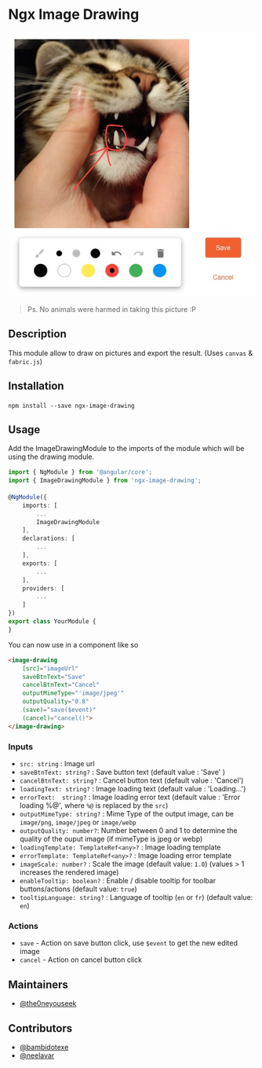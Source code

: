 # Ngx Image Drawing

![Screenshot](.github/screenshot.jpg)

> Ps. No animals were harmed in taking this picture :P

## Description

This module allow to draw on pictures and export the result. (Uses `canvas` & `fabric.js`)

## Installation

`npm install --save ngx-image-drawing`

## Usage

Add the ImageDrawingModule to the imports of the module which will be using the drawing module.
```ts
import { NgModule } from '@angular/core';
import { ImageDrawingModule } from 'ngx-image-drawing';

@NgModule({
    imports: [
        ...
        ImageDrawingModule
    ],
    declarations: [
        ...
    ],
    exports: [
        ...
    ],
    providers: [
        ...
    ]
})
export class YourModule {
}
```

You can now use in a component like so
```html
<image-drawing
    [src]="imageUrl"
    saveBtnText="Save"
    cancelBtnText="Cancel"
    outputMimeType="'image/jpeg'"
    outputQuality="0.8"
    (save)="save($event)"
    (cancel)="cancel()">
</image-drawing>
```

### Inputs

- `src: string` : Image url
- `saveBtnText: string?` : Save button text (default value : 'Save' )
- `cancelBtnText: string?` : Cancel button text (default value : 'Cancel')
- `loadingText: string?` : Image loading text (default value : 'Loading…')
- `errorText:  string?` : Image loading error text (default value : 'Error loading %@', where `%@` is replaced by the `src`)
- `outputMimeType: string?` : Mime Type of the output image, can be `image/png`, `image/jpeg` or `image/webp`
- `outputQuality: number?`: Number between 0 and 1 to determine the quality of the ouput image (if mimeType is jpeg or webp)
- `loadingTemplate: TemplateRef<any>?` : Image loading template
- `errorTemplate: TemplateRef<any>?` : Image loading error template
- `imageScale: number?` : Scale the image (default value: `1.0`) (values > 1 increases the rendered image)
- `enableTooltip: boolean?` : Enable / disable tooltip for toolbar buttons/actions (default value: `true`)
- `tooltipLanguage: string?` : Language of tooltip (`en` or `fr`) (default value: `en`)


### Actions
- `save` - Action on save button click, use `$event` to get the new edited image
- `cancel` - Action on cancel button click

## Maintainers

- [@the0neyouseek](https://github.com/the0neyouseek)

## Contributors

- [@bambidotexe](https://githbu.com/bambidotexe)
- [@neelavar](https://github.com/neelavar)
